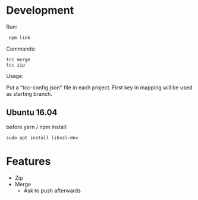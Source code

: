 # Development

Run:

     npm link
     
Commands:

    tcc merge 
    tcc zip

Usage:

Put a "tcc-config.json" file in each project. First key in mapping will be used as starting branch.

## Ubuntu 16.04
before yarn / npm install:
    
    sudo apt install libssl-dev
    
# Features
    
- Zip
- Merge
    - Ask to push afterwards